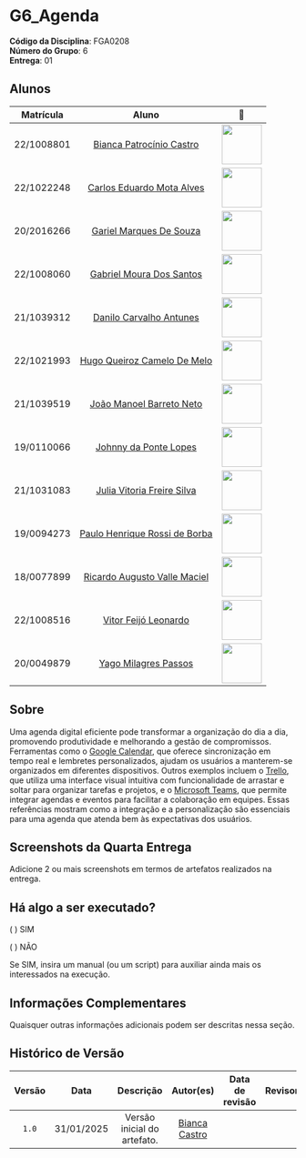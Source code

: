 # G6_Agenda

**Código da Disciplina**: FGA0208<br>
**Número do Grupo**: 6<br>
**Entrega**: 01<br>

## Alunos
<center>

|Matrícula | Aluno | 📸 |
| :--: | :--: | :--: |
| 22/1008801  |  [Bianca Patrocínio Castro](https://github.com/BiancaPatrocinio7)|<img src="https://github.com/BiancaPatrocinio7.png" width=70>|
| 22/1022248  |  [Carlos Eduardo Mota Alves](https://github.com/CADU110)|<img src="https://github.com/CADU110.png" width=70>|
| 20/2016266  |  [Gariel Marques De Souza](https://github.com/GabrielMS00)|<img src="https://github.com/GabrielMS00.png" width=70>|
| 22/1008060  |  [Gabriel Moura Dos Santos](https://github.com/thegm445)|<img src="https://github.com/thegm445.png" width=70>|
| 21/1039312  |  [Danilo Carvalho Antunes](https://github.com/Danilo-Carvalho-Antunes)|<img src="https://github.com/Danilo-Carvalho-Antunes.png" width=70>|
| 22/1021993  |  [Hugo Queiroz Camelo De Melo](https://github.com/melohugo)|<img src="https://github.com/melohugo.png" width=70>|
| 21/1039519  |  [João Manoel Barreto Neto](https://github.com/JoaoBarreto03)|<img src="https://github.com/JoaoBarreto03.png" width=70>|
| 19/0110066  |  [Johnny da Ponte Lopes](https://github.com/JohnnyLopess) |<img src="https://github.com/JohnnyLopess.png" width=70>|
| 21/1031083  |  [Julia Vitoria Freire Silva](https://github.com/juhvitoria4)|<img src="https://github.com/juhvitoria4.png" width=70>|
| 19/0094273  |  [Paulo Henrique Rossi de Borba](https://github.com/paulohborba)|<img src="https://github.com/paulohborba.png" width=70>|
| 18/0077899  |  [Ricardo Augusto Valle Maciel](https://github.com/avmricardo)|<img src="https://github.com/avmricardo.png" width=70>|
| 22/1008516  |  [Vitor Feijó Leonardo](https://github.com/vitorfleonardo)|<img src="https://github.com/vitorfleonardo.png" width=70>|
| 20/0049879  |  [Yago Milagres Passos](https://github.com/yagompassos)|<img src="https://github.com/yagompassos.png" width=70>|

</center>

## Sobre 
Uma agenda digital eficiente pode transformar a organização do dia a dia, promovendo produtividade e melhorando a gestão de compromissos. Ferramentas como o [Google Calendar](https://calendar.google.com), que oferece sincronização em tempo real e lembretes personalizados, ajudam os usuários a manterem-se organizados em diferentes dispositivos. Outros exemplos incluem o [Trello](https://trello.com), que utiliza uma interface visual intuitiva com funcionalidade de arrastar e soltar para organizar tarefas e projetos, e o [Microsoft Teams](https://www.microsoft.com/pt-br/microsoft-teams), que permite integrar agendas e eventos para facilitar a colaboração em equipes. Essas referências mostram como a integração e a personalização são essenciais para uma agenda que atenda bem às expectativas dos usuários.

## Screenshots da Quarta Entrega
Adicione 2 ou mais screenshots em termos de artefatos realizados na entrega.

## Há algo a ser executado?

( ) SIM

( ) NÃO

Se SIM, insira um manual (ou um script) para auxiliar ainda mais os interessados na execução.

## Informações Complementares 
Quaisquer outras informações adicionais podem ser descritas nessa seção.

## Histórico de Versão
| Versão | Data | Descrição | Autor(es) | Data de revisão | Revisor(es) |
| :-: | :-: | :-: | :-: | :-: | :-: |
| `1.0` | 31/01/2025  | Versão inicial do artefato. | [Bianca Castro](https://github.com/BiancaPatrocinio7) |  | |